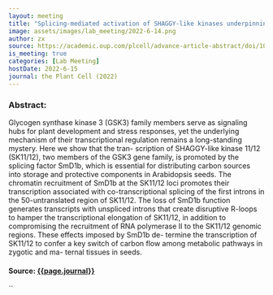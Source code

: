 ```yaml
---
layout: meeting
title: "Splicing-mediated activation of SHAGGY-like kinases underpinning carbon partitioning in Arabidopsis seeds"
image: assets/images/lab_meeting/2022-6-14.png
author: zx
source: https://academic.oup.com/plcell/advance-article-abstract/doi/10.1093/plcell/koac110/6569842?redirectedFrom=fulltext
is_meeting: true
categories: [Lab Meeting]
hostDate: 2022-6-15
journal: the Plant Cell (2022)
---
```

### Abstract:
Glycogen synthase kinase 3 (GSK3) family members serve as signaling hubs for plant development and stress responses, yet the underlying mechanism of their transcriptional regulation remains a long-standing mystery. Here we show that the tran- scription of SHAGGY-like kinase 11/12 (SK11/12), two members of the GSK3 gene family, is promoted by the splicing factor SmD1b, which is essential for distributing carbon sources into storage and protective components in Arabidopsis seeds. The chromatin recruitment of SmD1b at the SK11/12 loci promotes their transcription associated with co-transcriptional splicing of the first introns in the 50-untranslated region of SK11/12. The loss of SmD1b function generates transcripts with unspliced introns that create disruptive R-loops to hamper the transcriptional elongation of SK11/12, in addition to compromising the recruitment of RNA polymerase II to the SK11/12 genomic regions. These effects imposed by SmD1b de- termine the transcription of SK11/12 to confer a key switch of carbon flow among metabolic pathways in zygotic and ma- ternal tissues in seeds.

#### Source: [{{page.journal}}]({{page.source}})
``